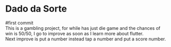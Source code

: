 # Dado da Sorte

#first commit  
This is a gambling project, for while has just die game and the chances of win is 50/50, I go to improve as soon as I learn more about flutter.  
Next improve is put a number instead tap a number and put a score number.
